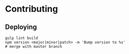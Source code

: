 # Contributing

## Deploying

    gulp lint build
    npm version <major|minor|patch> -m 'Bump version to %s'
    # merge with master branch
